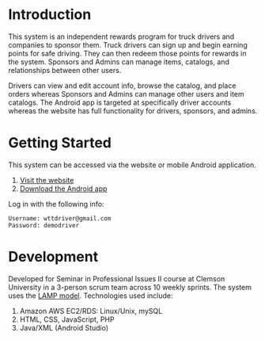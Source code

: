 # Introduction 
This system is an independent rewards program for truck drivers and companies to sponsor them.
Truck drivers can sign up and begin earning points for safe driving. They can then redeem those points for rewards in the system.
Sponsors and Admins can manage items, catalogs, and relationships between other users.

Drivers can view and edit account info, browse the catalog, and place orders whereas Sponsors and Admins can manage other users and item catalogs. The Android app is targeted at specifically driver accounts whereas the website has full functionality for drivers, sponsors, and admins.

# Getting Started
This system can be accessed via the website or mobile Android application.
1.	[Visit the website](http://ec2-54-234-169-204.compute-1.amazonaws.com/DesktopSite.php)
2.	[Download the Android app](AppBuilds/wtt1.0.apk)

Log in with the following info:

    Username: wttdriver@gmail.com
    Password: demodriver

# Development
Developed for Seminar in Professional Issues II course at Clemson University in a 3-person scrum team across 10 weekly sprints.
The system uses the [LAMP model](https://en.wikipedia.org/wiki/LAMP_(software_bundle)).
Technologies used include:
1. Amazon AWS EC2/RDS: Linux/Unix, mySQL
2. HTML, CSS, JavaScript, PHP
3. Java/XML (Android Studio)
